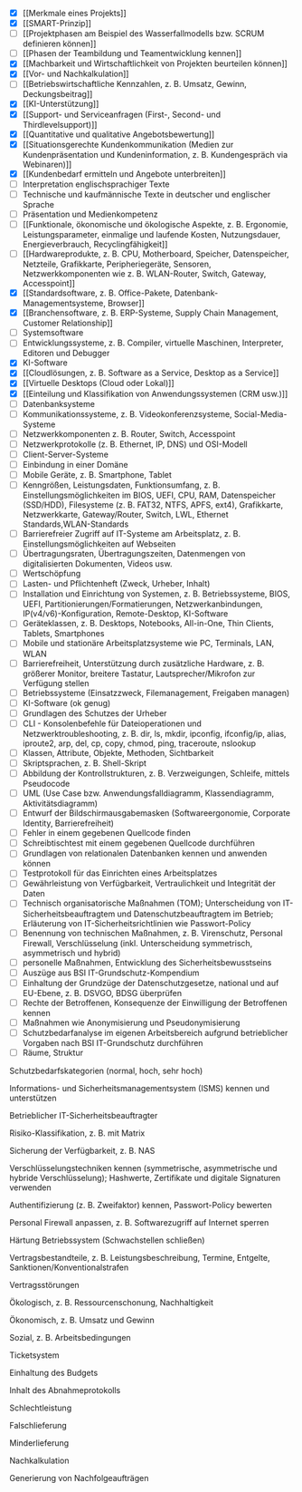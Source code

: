 - [x] [[Merkmale eines Projekts]]
- [x] [[SMART-Prinzip]]
- [ ] [[Projektphasen am Beispiel des Wasserfallmodells bzw. SCRUM definieren können]]
- [ ] [[Phasen der Teambildung und Teamentwicklung kennen]]
- [x] [[Machbarkeit und Wirtschaftlichkeit von Projekten beurteilen können]]
- [x] [[Vor- und Nachkalkulation]]
- [ ] [[Betriebswirtschaftliche Kennzahlen, z. B. Umsatz, Gewinn, Deckungsbeitrag]]
- [x] [[KI-Unterstützung]]
- [x] [[Support- und Serviceanfragen (First-, Second- und Thirdlevelsupport)]]
- [x] [[Quantitative und qualitative Angebotsbewertung]]
- [x] [[Situationsgerechte Kundenkommunikation (Medien zur Kundenpräsentation und Kundeninformation, z. B. Kundengespräch via Webinaren)]]
- [x] [[Kundenbedarf ermitteln und Angebote unterbreiten]]
- [ ] Interpretation englischsprachiger Texte
- [ ] Technische und kaufmännische Texte in deutscher und englischer Sprache
- [ ] Präsentation und Medienkompetenz
- [ ] [[Funktionale, ökonomische und ökologische Aspekte, z. B. Ergonomie, Leistungsparameter, einmalige und laufende Kosten, Nutzungsdauer, Energieverbrauch, Recyclingfähigkeit]]
- [ ] [[Hardwareprodukte, z. B. CPU, Motherboard, Speicher, Datenspeicher, Netzteile, Grafikkarte, Peripheriegeräte, Sensoren, Netzwerkkomponenten wie z. B. WLAN-Router, Switch, Gateway, Accesspoint]]
- [x] [[Standardsoftware, z. B. Office-Pakete, Datenbank-Managementsysteme, Browser]]
- [x] [[Branchensoftware, z. B. ERP-Systeme, Supply Chain Management, Customer Relationship]]
- [ ] Systemsoftware
- [ ] Entwicklungssysteme, z. B. Compiler, virtuelle Maschinen, Interpreter, Editoren und Debugger
- [x] KI-Software
- [x] [[Cloudlösungen, z. B. Software as a Service, Desktop as a Service]] 
- [x] [[Virtuelle Desktops (Cloud oder Lokal)]]
- [x] [[Einteilung und Klassifikation von Anwendungssystemen (CRM usw.)]]
- [ ] Datenbanksysteme
- [ ] Kommunikationssysteme, z. B. Videokonferenzsysteme, Social-Media-Systeme
- [ ] Netzwerkkomponenten z. B. Router, Switch, Accesspoint
- [ ] Netzwerkprotokolle (z. B. Ethernet, IP, DNS) und OSI-Modell
- [ ] Client-Server-Systeme
- [ ] Einbindung in einer Domäne
- [ ] Mobile Geräte, z. B. Smartphone, Tablet
- [ ] Kenngrößen, Leistungsdaten, Funktionsumfang, z. B. Einstellungsmöglichkeiten im BIOS, UEFI, CPU, RAM, Datenspeicher (SSD/HDD), Filesysteme (z. B. FAT32, NTFS, APFS, ext4), Grafikkarte, Netzwerkkarte, Gateway/Router, Switch, LWL, Ethernet Standards,WLAN-Standards
- [ ] Barrierefreier Zugriff auf IT-Systeme am Arbeitsplatz, z. B. Einstellungsmöglichkeiten auf Webseiten
- [ ] Übertragungsraten, Übertragungszeiten, Datenmengen von digitalisierten Dokumenten, Videos usw.
- [ ] Wertschöpfung
- [ ] Lasten- und Pflichtenheft (Zweck, Urheber, Inhalt)
- [ ] Installation und Einrichtung von Systemen, z. B. Betriebssysteme, BIOS, UEFI, Partitionierungen/Formatierungen, Netzwerkanbindungen, IP(v4/v6)-Konfiguration, Remote-Desktop, KI-Software
- [ ] Geräteklassen, z. B. Desktops, Notebooks, All-in-One, Thin Clients, Tablets, Smartphones
- [ ] Mobile und stationäre Arbeitsplatzsysteme wie PC, Terminals, LAN, WLAN
- [ ] Barrierefreiheit, Unterstützung durch zusätzliche Hardware, z. B. größerer Monitor, breitere Tastatur, Lautsprecher/Mikrofon zur Verfügung stellen
- [ ] Betriebssysteme (Einsatzzweck, Filemanagement, Freigaben managen)
- [ ] KI-Software (ok genug)
- [ ] Grundlagen des Schutzes der Urheber
- [ ] CLI - Konsolenbefehle für Dateioperationen und Netzwerktroubleshooting, z. B. dir, ls, mkdir, ipconfig, ifconfig/ip, alias, iproute2, arp, del, cp, copy, chmod, ping, traceroute, nslookup
- [ ] Klassen, Attribute, Objekte, Methoden, Sichtbarkeit
- [ ] Skriptsprachen, z. B. Shell-Skript
- [ ] Abbildung der Kontrollstrukturen, z. B. Verzweigungen, Schleife, mittels Pseudocode
- [ ] UML (Use Case bzw. Anwendungsfalldiagramm, Klassendiagramm, Aktivitätsdiagramm)
- [ ] Entwurf der Bildschirmausgabemasken (Softwareergonomie, Corporate Identity, Barrierefreiheit)
- [ ] Fehler in einem gegebenen Quellcode finden
- [ ] Schreibtischtest mit einem gegebenen Quellcode durchführen
- [ ] Grundlagen von relationalen Datenbanken kennen und anwenden können
- [ ] Testprotokoll für das Einrichten eines Arbeitsplatzes
- [ ] Gewährleistung von Verfügbarkeit, Vertraulichkeit und Integrität der Daten
- [ ] Technisch organisatorische Maßnahmen (TOM); Unterscheidung von IT-Sicherheitsbeauftragtem und Datenschutzbeauftragtem im Betrieb; Erläuterung von IT-Sicherheitsrichtlinien wie Passwort-Policy
- [ ] Benennung von technischen Maßnahmen, z. B. Virenschutz, Personal Firewall, Verschlüsselung (inkl. Unterscheidung symmetrisch, asymmetrisch und hybrid)
- [ ] personelle Maßnahmen, Entwicklung des Sicherheitsbewusstseins
- [ ] Auszüge aus BSI IT-Grundschutz-Kompendium
- [ ] Einhaltung der Grundzüge der Datenschutzgesetze, national und auf EU-Ebene, z. B. DSVGO, BDSG überprüfen
- [ ] Rechte der Betroffenen, Konsequenze der Einwilligung der Betroffenen kennen
- [ ] Maßnahmen wie Anonymisierung und Pseudonymisierung
- [ ] Schutzbedarfanalyse im eigenen Arbeitsbereich aufgrund betrieblicher Vorgaben nach BSI IT-Grundschutz durchführen
- [ ] Räume, Struktur

Schutzbedarfskategorien (normal, hoch, sehr hoch)

Informations- und Sicherheitsmanagementsystem (ISMS) kennen und unterstützen

Betrieblicher IT-Sicherheitsbeauftragter

Risiko-Klassifikation, z. B. mit Matrix

Sicherung der Verfügbarkeit, z. B. NAS

Verschlüsselungstechniken kennen (symmetrische, asymmetrische und hybride Verschlüsselung); Hashwerte, Zertifikate und digitale Signaturen verwenden

Authentifizierung (z. B. Zweifaktor) kennen, Passwort-Policy bewerten

Personal Firewall anpassen, z. B. Softwarezugriff auf Internet sperren

Härtung Betriebssystem (Schwachstellen schließen)

Vertragsbestandteile, z. B. Leistungsbeschreibung, Termine, Entgelte, Sanktionen/Konventionalstrafen

Vertragsstörungen

Ökologisch, z. B. Ressourcenschonung, Nachhaltigkeit

Ökonomisch, z. B. Umsatz und Gewinn

Sozial, z. B. Arbeitsbedingungen

Ticketsystem

Einhaltung des Budgets

Inhalt des Abnahmeprotokolls

Schlechtleistung

Falschlieferung

Minderlieferung

Nachkalkulation

Generierung von Nachfolgeaufträgen

